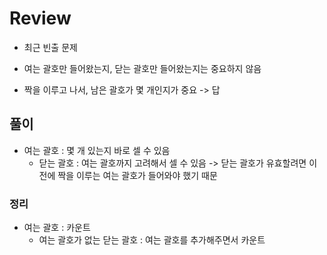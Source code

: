 # Review
- 최근 빈출 문제

- 여는 괄호만 들어왔는지, 닫는 괄호만 들어왔는지는 중요하지 않음
- 짝을 이루고 나서, 남은 괄호가 몇 개인지가 중요 -> 답

## 풀이
- 여는 괄호 : 몇 개 있는지 바로 셀 수 있음
  - 닫는 괄호 : 여는 괄호까지 고려해서 셀 수 있음 -> 닫는 괄호가 유효할려면 이전에 짝을 이루는 여는 괄호가 들어와야 했기 때문

### 정리
- 여는 괄호 : 카운트
  - 여는 괄호가 없는 닫는 괄호 : 여는 괄호를 추가해주면서 카운트 
